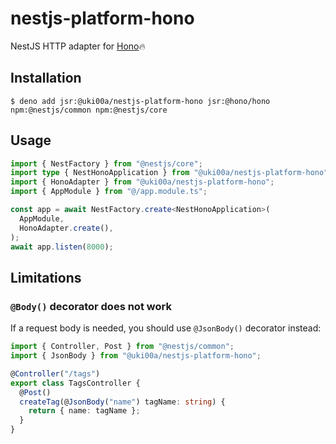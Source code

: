 # nestjs-platform-hono

NestJS HTTP adapter for [Hono](https://github.com/honojs/hono)🔥

## Installation

```shell
$ deno add jsr:@uki00a/nestjs-platform-hono jsr:@hono/hono npm:@nestjs/common npm:@nestjs/core
```

## Usage

```typescript
import { NestFactory } from "@nestjs/core";
import type { NestHonoApplication } from "@uki00a/nestjs-platform-hono";
import { HonoAdapter } from "@uki00a/nestjs-platform-hono";
import { AppModule } from "@/app.module.ts";

const app = await NestFactory.create<NestHonoApplication>(
  AppModule,
  HonoAdapter.create(),
);
await app.listen(8000);
```

## Limitations

### `@Body()` decorator does not work

If a request body is needed, you should use `@JsonBody()` decorator instead:

```typescript
import { Controller, Post } from "@nestjs/common";
import { JsonBody } from "@uki00a/nestjs-platform-hono";

@Controller("/tags")
export class TagsController {
  @Post()
  createTag(@JsonBody("name") tagName: string) {
    return { name: tagName };
  }
}
```
